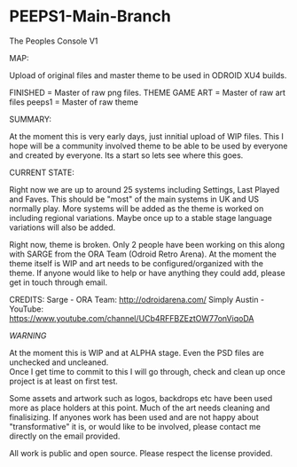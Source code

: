 # PEEPS1-Main-Branch
The Peoples Console V1

MAP:

Upload of original files and master theme to be used in ODROID XU4 builds.

FINISHED       = Master of raw png files.
THEME GAME ART = Master of raw art files
peeps1         = Master of raw theme

SUMMARY:

At the moment this is very early days, just innitial upload of WIP files.  This I hope will be a community 
involved theme to be able to be used by everyone and created by everyone. Its a start so lets see where this goes.

CURRENT STATE:

Right now we are up to around 25 systems including Settings, Last Played and Faves. This should be "most" of the 
main systems in UK and US normally play.  More systems will be added as the theme is worked on including regional 
variations.  Maybe once up to a stable stage language variations will also be added.

Right now, theme is broken.  Only 2 people have been working on this along with SARGE from the ORA Team (Odroid 
Retro Arena).  At the moment the theme itself is WIP and art needs to be 
configured/organized with the theme.  If anyone would like to help or have anything they could add, please get in 
touch through email.

CREDITS:
Sarge - ORA Team: http://odroidarena.com/
Simply Austin - YouTube: https://www.youtube.com/channel/UCb4RFFBZEztOW77onViqoDA

*WARNING* 

At the moment this is WIP and at ALPHA stage.  Even the PSD files are unchecked and uncleaned.  
Once I get time to commit to this I will go through, check and clean up once project is at least on first test.

Some assets and artwork such as logos, backdrops etc have been used more as place holders at this point.  Much of 
the art needs cleaning and finalisizing.  If anyones work has been used and are not happy about "transformative" 
it is, or would like to be involved, please contact me directly on the email provided.

All work is public and open source. Please respect the license provided.
